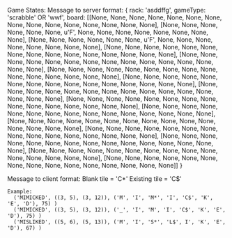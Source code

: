 
Game States: 
  Message to server format: 
    {
      rack: 
        'asddffg',
      gameType: 'scrabble' OR 'wwf',
      board: 
        [[None, None, None, None, None, None, None, None, None, None, None, None, None, None, None], [None, None, None, None, None, None, u'F', None, None, None, None, None, None, None, None], [None, None, None, None, None, None, u'F', None, None, None, None, None, None, None, None], [None, None, None, None, None, None, None, None, None, None, None, None, None, None, None], [None, None, None, None, None, None, None, None, None, None, None, None, None, None, None], [None, None, None, None, None, None, None, None, None, None, None, None, None, None, None], [None, None, None, None, None, None, None, None, None, None, None, None, None, None, None], [None, None, None, None, None, None, None, None, None, None, None, None, None, None, None], [None, None, None, None, None, None, None, None, None, None, None, None, None, None, None], [None, None, None, None, None, None, None, None, None, None, None, None, None, None, None], [None, None, None, None, None, None, None, None, None, None, None, None, None, None, None], [None, None, None, None, None, None, None, None, None, None, None, None, None, None, None], [None, None, None, None, None, None, None, None, None, None, None, None, None, None, None], [None, None, None, None, None, None, None, None, None, None, None, None, None, None, None], [None, None, None, None, None, None, None, None, None, None, None, None, None, None, None]]
    }

  Message to client format:
    Blank tile = 'C*'
    Existing tile = 'C$'
    
    Example: 
      ('MIMICKED', ((3, 5), (3, 12)), ('M', 'I', 'M*', 'I', 'C$', 'K', 'E', 'D'), 75) )
      ('MIMICKED', ((3, 5), (3, 12)), ('_', 'I', 'M', 'I', 'C$', 'K', 'E', 'D'), 75) )
      ('MISLIKED', ((5, 6), (5, 13)), ('M', 'I', 'S*', 'L$', I', 'K', 'E', 'D'), 67) )

